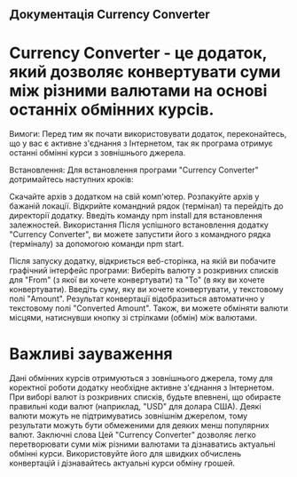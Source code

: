## Документація Currency Converter

# Currency Converter - це додаток, який дозволяє конвертувати суми між різними валютами на основі останніх обмінних курсів.

Вимоги:
Перед тим як почати використовувати додаток, переконайтесь, що у вас є активне з'єднання з Інтернетом, так як програма отримує останні обмінні курси з зовнішнього джерела.

Встановлення:
Для встановлення програми "Currency Converter" дотримайтесь наступних кроків:

Скачайте архів з додатком на свій комп'ютер.
Розпакуйте архів у бажаній локації.
Відкрийте командний рядок (термінал) та перейдіть до директорії додатку.
Введіть команду npm install для встановлення залежностей.
Використання
Після успішного встановлення додатку "Currency Converter", ви можете запустити його з командного рядка (терміналу) за допомогою команди npm start.

Після запуску додатку, відкриється веб-сторінка, на якій ви побачите графічний інтерфейс програми:
Виберіть валюту з розкривних списків для "From" (з якої ви хочете конвертувати) та "To" (в яку ви хочете конвертувати).
Введіть суму, яку ви хочете конвертувати, у текстовому полі "Amount".
Результат конвертації відобразиться автоматично у текстовому полі "Converted Amount".
Також, ви можете обміняти валюти місцями, натиснувши кнопку зі стрілками (обмін) між валютами.

# Важливі зауваження
Дані обмінних курсів отримуються з зовнішнього джерела, тому для коректної роботи додатку необхідне активне з'єднання з Інтернетом.
При виборі валют із розкривних списків, будьте впевнені, що обираєте правильні коди валют (наприклад, "USD" для долара США).
Деякі валюти можуть не підтримуватись зовнішнім джерелом, тому результати можуть бути обмеженими для деяких менш популярних валют.
Заключні слова
Цей "Currency Converter" дозволяє легко перетворювати суми між різними валютами та дізнаватись актуальні обмінні курси. Використовуйте його для швидких обчислень конвертацій і дізнавайтесь актуальні курси обміну грошей.


